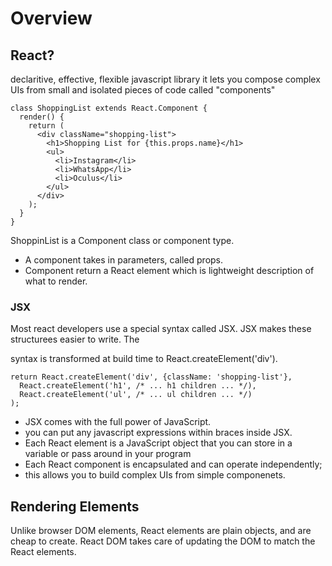 # Overview
## React?
declaritive, effective, flexible javascript library
it lets you compose complex UIs from small and isolated pieces of code called "components"

```
class ShoppingList extends React.Component {
  render() {
    return (
      <div className="shopping-list">
        <h1>Shopping List for {this.props.name}</h1>
        <ul>
          <li>Instagram</li>
          <li>WhatsApp</li>
          <li>Oculus</li>
        </ul>
      </div>
    );
  }
}
```
ShoppinList is a Component class or component type. 
- A component takes in parameters, called props.
- Component return a React element which is lightweight description of what to render.

### JSX

Most react developers use a special syntax called JSX.
JSX makes these structurees easier to write. The <div /> syntax is transformed at build time to React.createElement('div').
```
return React.createElement('div', {className: 'shopping-list'},
  React.createElement('h1', /* ... h1 children ... */),
  React.createElement('ul', /* ... ul children ... */)
);
```

- JSX comes with the full power of JavaScript. 
- you can put any javascript expressions within braces inside JSX.
- Each React element is a JavaScript object that you can store in a variable or pass around in your program
- Each React component is encapsulated and can operate independently;
- this allows you to build complex UIs from simple componenets.

## Rendering Elements
Unlike browser DOM elements, React elements are plain objects, and are cheap to create. React DOM takes care of updating the DOM to match the React elements.
